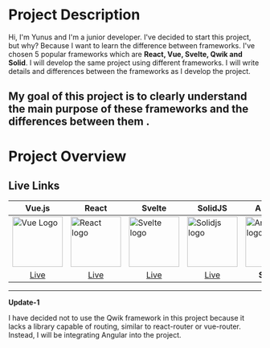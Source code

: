 # Project Description
Hi, I'm Yunus and I'm a junior developer. I've decided to start this project, but why? Because I want to learn the difference between frameworks. I've chosen 5 popular frameworks which are **React, Vue, Svelte, Qwik and Solid**. I will develop the same project using different frameworks. I will write details and differences between the frameworks as I develop the project.

My goal of this project is to clearly understand the main purpose of these frameworks and the differences between them .
---
# Project Overview

## Live Links
| Vue.js | React | Svelte | SolidJS | Angular |
|--------|-------|--------|---------| --------|
| <img src="https://upload.wikimedia.org/wikipedia/commons/thumb/9/95/Vue.js_Logo_2.svg/2367px-Vue.js_Logo_2.svg.png" alt="Vue Logo" width="100"> | <img src="https://upload.wikimedia.org/wikipedia/commons/thumb/a/a7/React-icon.svg/1150px-React-icon.svg.png" alt="React logo" width="100"> | <img src="https://upload.wikimedia.org/wikipedia/commons/thumb/1/1b/Svelte_Logo.svg/1200px-Svelte_Logo.svg.png" width="100" alt="Svelte logo"> | <img src="https://www.solidjs.com/img/logo/without-wordmark/logo.svg" width="100" alt="Solidjs logo"> |<img width="100" alt="Angular logo" src="https://github.com/earslanyunus/A-Project-5-Frameworks/assets/75901751/8c280731-4b54-4dbf-a977-d5d0159e8edd">|
|  <div align="center"><a href="https://aprojectvue.earslanyunus.com/">Live</a></div>  |  <div align="center"><a href="https://aprojectreact.earslanyunus.com/">Live</a></div>    | <div align="center"><a href="https://aprojectsvelte.earslanyunus.com/">Live</a></div>     |   <div align="center"><a href="https://aprojectsolid.earslanyunus.com/">Live</a></div> |    <div align="center">**SOON**</div>  |

---

**Update-1**

I have decided not to use the Qwik framework in this project because it lacks a library capable of routing, similar to react-router or vue-router. Instead, I will be integrating Angular into the project.
